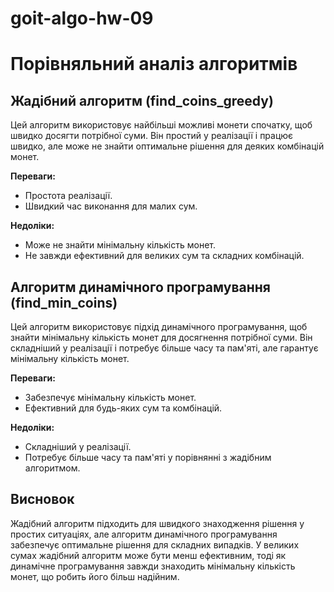 # goit-algo-hw-09
# Порівняльний аналіз алгоритмів

## Жадібний алгоритм (find_coins_greedy)

Цей алгоритм використовує найбільші можливі монети спочатку, щоб швидко досягти потрібної суми. Він простий у реалізації і працює швидко, але може не знайти оптимальне рішення для деяких комбінацій монет.

**Переваги:**
- Простота реалізації.
- Швидкий час виконання для малих сум.

**Недоліки:**
- Може не знайти мінімальну кількість монет.
- Не завжди ефективний для великих сум та складних комбінацій.

## Алгоритм динамічного програмування (find_min_coins)

Цей алгоритм використовує підхід динамічного програмування, щоб знайти мінімальну кількість монет для досягнення потрібної суми. Він складніший у реалізації і потребує більше часу та пам'яті, але гарантує мінімальну кількість монет.

**Переваги:**
- Забезпечує мінімальну кількість монет.
- Ефективний для будь-яких сум та комбінацій.

**Недоліки:**
- Складніший у реалізації.
- Потребує більше часу та пам'яті у порівнянні з жадібним алгоритмом.

## Висновок

Жадібний алгоритм підходить для швидкого знаходження рішення у простих ситуаціях, але алгоритм динамічного програмування забезпечує оптимальне рішення для складних випадків. У великих сумах жадібний алгоритм може бути менш ефективним, тоді як динамічне програмування завжди знаходить мінімальну кількість монет, що робить його більш надійним.

